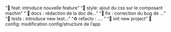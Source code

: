 “🚀 feat: introduce nouvelle feature”
“🎨 style: ajout du css sur le composant machin”
“ 📖 docs : rédaction de la doc de…”
“🐛 fix : correction du bug de …”
“🧪 tests : introduce new test...” 
“♻️ refacto : …. “
“🎉 init new project”
🔧 config: modification config/structure de l’app